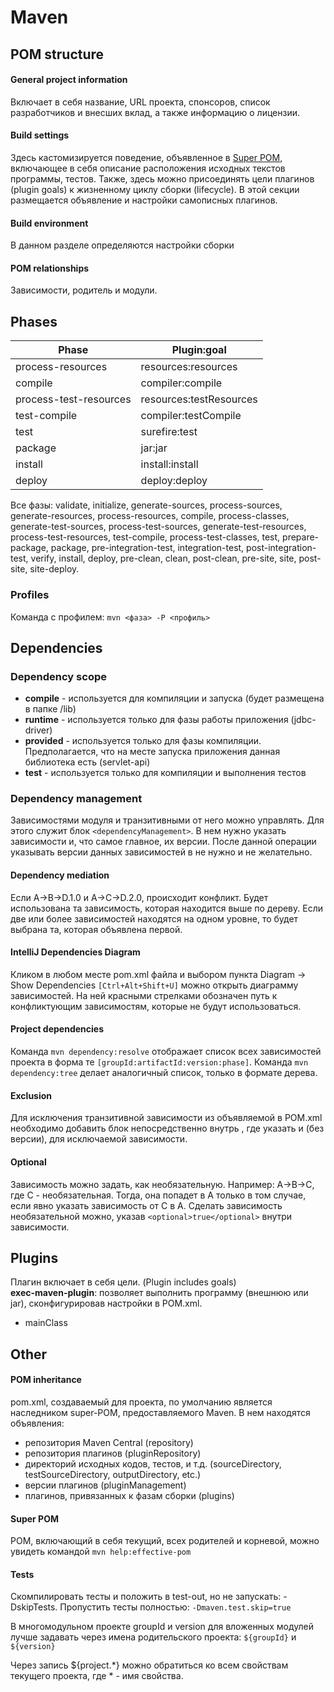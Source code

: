 # Maven

## POM structure
#### General project information
Включает в себя название, URL проекта, спонсоров, список разработчиков и внесших вклад, а также информацию о лицензии.
#### Build settings
Здесь кастомизируется поведение, объявленное в [Super POM](#super-pom), включающее в себя описание расположения исходных
текстов программы, тестов. Также, здесь можно присоединять цели плагинов (plugin goals) к жизненному циклу сборки (lifecycle).
В этой секции размещается объявление и настройки самописных плагинов.
#### Build environment
В данном разделе определяются настройки сборки
#### POM relationships
Зависимости, родитель и модули.

## Phases
| Phase | Plugin:goal |
| ------------- | ------------- |
| process-resources | resources:resources |
| compile | compiler:compile |
| process-test-resources | resources:testResources |
| test-compile | compiler:testCompile |
| test | surefire:test |
| package | jar:jar |
| install | install:install |
| deploy | deploy:deploy |

Все фазы: validate, initialize, generate-sources, process-sources, generate-resources, process-resources, compile,
process-classes, generate-test-sources, process-test-sources, generate-test-resources, process-test-resources,
test-compile, process-test-classes, test, prepare-package, package, pre-integration-test, integration-test, 
post-integration-test, verify, install, deploy, pre-clean, clean, post-clean, pre-site, site, post-site, site-deploy.

### Profiles
Команда с профилем: `mvn <фаза> -P <профиль>`

## Dependencies
### Dependency scope
- **compile** - используется для компиляции и запуска (будет размещена в папке /lib)
- **runtime** - используется только для фазы работы приложения (jdbc-driver)
- **provided** - используется только для фазы компиляции. Предполагается, что на месте запуска приложения данная библиотека
есть (servlet-api)
- **test** - используется только для компиляции и выполнения тестов

### Dependency management
Зависимостями модуля и транзитивными от него можно управлять. Для этого служит блок `<dependencyManagement>`. 
В нем нужно указать зависимости и, что самое главное, их версии. После данной операции указывать версии данных зависимостей
в <dependency> не нужно и не желательно.
#### Dependency mediation
Если A->B->D.1.0 и A->C->D.2.0, происходит конфликт. Будет использована та зависимость, которая находится выше по дереву.
Если две или более зависимостей находятся на одном уровне, то будет выбрана та, которая объявлена первой.
#### IntelliJ Dependencies Diagram
Кликом в любом месте pom.xml файла и выбором пункта Diagram -> Show Dependencies `[Ctrl+Alt+Shift+U]` можно открыть диаграмму зависимостей.
На ней красными стрелками обозначен путь к конфликтующим зависимостям, которые не будут использоваться.
#### Project dependencies
Команда `mvn dependency:resolve` отображает список всех зависимостей проекта в форма
те `[groupId:artifactId:version:phase]`.
Команда `mvn dependency:tree` делает аналогичный список, только в формате дерева.
#### Exclusion
Для исключения транзитивной зависимости из объявляемой в POM.xml необходимо добавить блок <exclusion> непосредственно 
внутрь <dependency>, где указать <groupId> и <artifactId> (без версии), для исключаемой зависимости.
#### Optional
Зависимость можно задать, как необязательную. Например: A->B->C, где С - необязательная. Тогда, она попадет в A только в
том случае, если явно указать зависимость от C в A. Сделать зависимость необязательной можно, указав `<optional>true</optional>`
внутри зависимости.

## Plugins
Плагин включает в себя цели. (Plugin includes goals)\
**exec-maven-plugin**: позволяет выполнить программу (внешнюю или jar), сконфигурировав настройки в POM.xml.
* mainClass 

## Other
#### POM inheritance
pom.xml, создаваемый для проекта, по умолчанию является наследником super-POM, предоставляемого Maven. 
В нем находятся объявления:
- репозитория Maven Central (repository)
- репозитория плагинов (pluginRepository)
- директорий исходных кодов, тестов, и т.д. (sourceDirectory, testSourceDirectory, outputDirectory, etc.)
- версии плагинов (pluginManagement)
- плагинов, привязанных к фазам сборки (plugins)

#### Super POM
POM, включающий в себя текущий, всех родителей и корневой, можно увидеть командой `mvn help:effective-pom`
#### Tests
Скомпилировать тесты и положить в test-out, но не запускать: -DskipTests.
Пропустить тесты полностью: `-Dmaven.test.skip=true`

В многомодульном проекте groupId и version для вложенных модулей лучше задавать через имена родительского проекта:
`${groupId}` и `${version}`

Через запись ${project.*} можно обратиться ко всем свойствам текущего проекта, где * - имя свойства.
